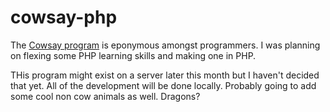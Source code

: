 # cowsay-php
The [Cowsay program](https://en.wikipedia.org/wiki/Cowsay) is eponymous amongst programmers.  I was planning on flexing some PHP learning skills and making one in PHP.  

THis program might exist on a server later this month but I haven't decided that yet.  All of the development will be done locally.  Probably going to add some cool non cow animals as well. Dragons?

